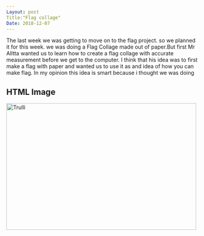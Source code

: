 ```yaml
---
Layout: post 
Title:"Flag collage"
Date: 2018-12-07
---
```

The last week we was getting to move on to the flag project. so we planned it for this week. 
we was doing a Flag Collage made out of paper.But first Mr Alltta wanted us to learn how to create a flag collage with accurate measurement before we get to the computer. I think that his idea was to first make a flag with paper and wanted us to use it as and idea of how you can make flag. In my opinion this idea is smart because i thought we was doing 

<!DOCTYPE html>
<html>
<body>

<h2>HTML Image</h2>
<img src="https://www.crwflags.com/fotw/images/g/gb.gif" alt="Trulli" width="500" height="333">

</body>
</html>
